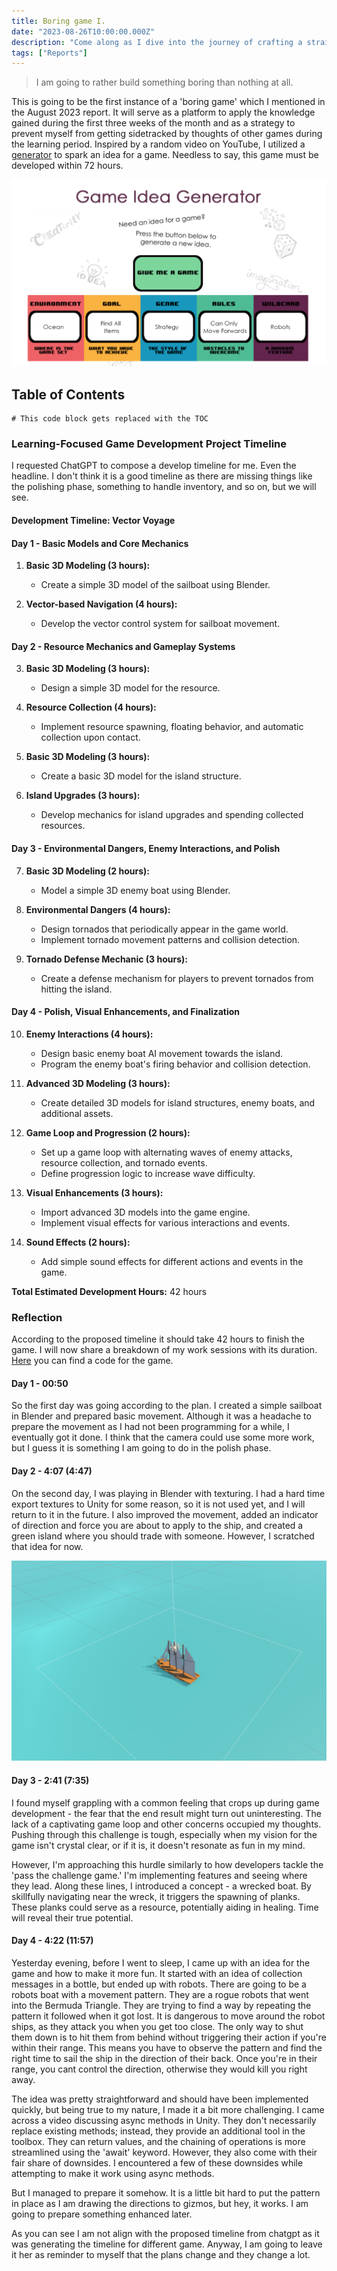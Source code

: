 ```yaml
---
title: Boring game I.
date: "2023-08-26T10:00:00.000Z"
description: "Come along as I dive into the journey of crafting a straightforward yet unassuming game, strategically designed to shield me from distractions during my dedicated learning sessions."
tags: ["Reports"]
---
```


> I am going to rather build something boring than nothing at all. 

This is going to be the first instance of a 'boring game' which I mentioned in the August 2023 report. It will serve as a platform to apply the knowledge gained during the first three weeks of the month and as a strategy to prevent myself from getting sidetracked by thoughts of other games during the learning period. Inspired by a random video on YouTube, I utilized a [generator](https://ygd.bafta.org/resources/game-idea-generator) to spark an idea for a game. Needless to say, this game must be developed within 72 hours.

![idea](./ideagenerator.png "Generated idea")

## Table of Contents

```toc
# This code block gets replaced with the TOC
```

### Learning-Focused Game Development Project Timeline

I requested ChatGPT to compose a develop timeline for me. Even the headline. I don't think it is a good timeline as there are missing things like the polishing phase, something to handle inventory, and so on, but we will see.

#### Development Timeline: Vector Voyage

#### Day 1 - Basic Models and Core Mechanics

1. **Basic 3D Modeling (3 hours):**
   - Create a simple 3D model of the sailboat using Blender.

2. **Vector-based Navigation (4 hours):**
   - Develop the vector control system for sailboat movement.

#### Day 2 - Resource Mechanics and Gameplay Systems

3. **Basic 3D Modeling (3 hours):**
   - Design a simple 3D model for the resource.

4. **Resource Collection (4 hours):**
   - Implement resource spawning, floating behavior, and automatic collection upon contact.

5. **Basic 3D Modeling (3 hours):**
   - Create a basic 3D model for the island structure.

6. **Island Upgrades (3 hours):**
   - Develop mechanics for island upgrades and spending collected resources.

#### Day 3 - Environmental Dangers, Enemy Interactions, and Polish

7. **Basic 3D Modeling (2 hours):**
   - Model a simple 3D enemy boat using Blender.

8. **Environmental Dangers (4 hours):**
   - Design tornados that periodically appear in the game world.
   - Implement tornado movement patterns and collision detection.

9. **Tornado Defense Mechanic (3 hours):**
   - Create a defense mechanism for players to prevent tornados from hitting the island.

#### Day 4 - Polish, Visual Enhancements, and Finalization

10. **Enemy Interactions (4 hours):**
    - Design basic enemy boat AI movement towards the island.
    - Program the enemy boat's firing behavior and collision detection.

11. **Advanced 3D Modeling (3 hours):**
    - Create detailed 3D models for island structures, enemy boats, and additional assets.

12. **Game Loop and Progression (2 hours):**
    - Set up a game loop with alternating waves of enemy attacks, resource collection, and tornado events.
    - Define progression logic to increase wave difficulty.

13. **Visual Enhancements (3 hours):**
    - Import advanced 3D models into the game engine.
    - Implement visual effects for various interactions and events.

14. **Sound Effects (2 hours):**
    - Add simple sound effects for different actions and events in the game.

**Total Estimated Development Hours:** 42 hours


### Reflection

According to the proposed timeline it should take 42 hours to finish the game. I will now share a breakdown of my work sessions with its duration. [Here](https://github.com/Snory/BoringGame1) you can find a code for the game.

#### Day 1 - 00:50

So the first day was going according to the plan. I created a simple sailboat in Blender and prepared basic movement. Although it was a headache to prepare the movement as I had not been programming for a while, I eventually got it done. I think that the camera could use some more work, but I guess it is something I am going to do in the polish phase.


#### Day 2 - 4:07 (4:47)

On the second day, I was playing in Blender with texturing. I had a hard time export textures to Unity for some reason, so it is not used yet, and I will return to it in the future. I also improved the movement, added an indicator of direction and force you are about to apply to the ship, and created a green island where you should trade with someone. However, I scratched that idea for now.

![sail20230829](./sail20230829.png "First prototype of sail boat")

#### Day 3 - 2:41 (7:35)

I found myself grappling with a common feeling that crops up during game development - the fear that the end result might turn out uninteresting. The lack of a captivating game loop and other concerns occupied my thoughts. Pushing through this challenge is tough, especially when my vision for the game isn't crystal clear, or if it is, it doesn't resonate as fun in my mind.

However, I'm approaching this hurdle similarly to how developers tackle the 'pass the challenge game.' I'm implementing features and seeing where they lead. Along these lines, I introduced a concept - a wrecked boat. By skillfully navigating near the wreck, it triggers the spawning of planks. These planks could serve as a resource, potentially aiding in healing. Time will reveal their true potential.

#### Day 4 - 4:22 (11:57)

Yesterday evening, before I went to sleep, I came up with an idea for the game and how to make it more fun. It started with an idea of collection messages in a bottle, but ended up with robots. There are going to be a robots boat with a movement pattern. They are a rogue robots that went into the Bermuda Triangle. They are trying to find a way by repeating the pattern it followed when it got lost. It is dangerous to move around the robot ships, as they attack you when you get too close. The only way to shut them down is to hit them from behind without triggering their action if you're within their range. This means you have to observe the pattern and find the right time to sail the ship in the direction of their back. Once you're in their range, you cant control the direction, otherwise they would kill you right away.

The idea was pretty straightforward and should have been implemented quickly, but being true to my nature, I made it a bit more challenging. I came across a video discussing async methods in Unity. They don't necessarily replace existing methods; instead, they provide an additional tool in the toolbox. They can return values, and the chaining of operations is more streamlined using the 'await' keyword. However, they also come with their fair share of downsides. I encountered a few of these downsides while attempting to make it work using async methods.

But I managed to prepare it somehow. It is a little bit hard to put the pattern in place as I am drawing the directions to gizmos, but hey, it works. I am going to prepare something enhanced later.

As you can see I am not align with the proposed timeline from chatgpt as it was generating the timeline for different game. Anyway, I am going to leave it her as reminder to myself that the plans change and they change a lot.